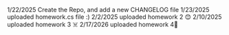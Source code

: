 1/22/2025 Create the Repo, and add a new CHANGELOG file
1/23/2025 uploaded homework.cs file :)
2/2/2025 uploaded homework 2 😊
2/10/2025 uploaded homework 3 ☠️
2/17/2026 uploaded homework 4🧌

